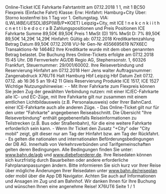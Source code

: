 Online-Ticket ICE Fahrkarte Fahrtantritt am 07.12.2018 1 1, mit 1 BC50 Flexpreis (Einfache Fahrt) Klasse: Erw: Hinfahrt: Hamburg+City Über: Storno kostenfrei bis 1 Tag vor 1. Geltungstag. VIA: (LWL*WBE/UE*SDL)*BSP*(WB/P*KOET) Leipzig+City, mit ICE ! n e k c n k i i t h c n e t t i b e d o c r a B Zahlungspositionen und Preis Positionen ICE Fahrkarte Summe 89,50€ 89,50€ Preis 1 MwSt (D) 19% MwSt D: 7% 89,50€ 89,50€ 14,29€ 14,29€ Hinfahrt: Gültig ab: 07.12.2018 Kreditkartenzahlung Betrag Datum 89,50€ 07.12.2018 VU-Nr Gen-Nr 4556695619 N7X6EC Transaktions-Nr 146462 Ihre Kreditkarte wurde mit dem oben genannten Betrag belastet. Die Buchung Ihres Online-Tickets erfolgte am 07.12.2018 15:45 Uhr. DB Fernverkehr AG/DB Regio AG, Stephensonstr. 1, 60326 Frankfurt, Steuernummer: 29/001/60002. Ihre Reiseverbindung und Reservierung Hinfahrt am 07.12.2018 Herr Jens walter Auftragsnummer: Zangenabdruck X76UT6 Halt Hamburg Hbf Leipzig Hbf Datum Zeit 07.12. 07.12. ab 16:36 5 an 19:42 11 Gleis Reservierung Produkte ICE 1517, ICE 1527 Wichtige Nutzungshinweise: - - Mit Ihrer Fahrkarte zum Flexpreis können Sie jeden Zug der gewählten Verbindung nutzen: mit einer IC/EC-Fahrkarte alle IC- und EC-Züge, mit Ihre Fahrkarte gilt nur zusammen mit einem amtlichen Lichtbildausweis (z.B. Personalausweis) oder Ihrer BahnCard. einer ICE-Fahrkarte auch alle anderen Züge. - Das Online-Ticket gilt nur für den unter "Fahrkarte" angegebenen Reiseabschnitt. Die Übersicht "Ihre Reiseverbindung" enthält gegebenenfalls Reiseinformationen zu Teilstrecken (z.B. Bus oder Straßenbahn), für die eine weitere Fahrkarte erforderlich sein kann. - Wenn Ihr Ticket den Zusatz "+City" oder "City mobil" zeigt, gilt dieser nur am Tag der Hinfahrt bzw. am Tag der Rückfahrt. - Es gelten die nationalen und internationalen Beförderungsbedingungen der DB AG. Innerhalb von Verkehrsverbünden und Tarifgemeinschaften gelten deren Bedingungen. Alle Bedingungen finden Sie unter: www.bahn.de/agb und www.diebefoerderer.de. Ihre Reisedaten können sich kurzfristig durch Bauarbeiten oder andere erforderliche Fahrplananpassungen ändern. Bitte informieren Sie sich kurz vor Ihrer Reise über mögliche Änderungen Ihrer Reisedaten unter www.bahn.de/reiseplan oder mobil über die App DB Navigator. Achten Sie auch auf Informationen und Ansagen im Zug und am Bahnhof. Wir danken Ihnen für Ihre Buchung und wünschen Ihnen eine angenehme Reise! X76UT6 Seite 1 / 1